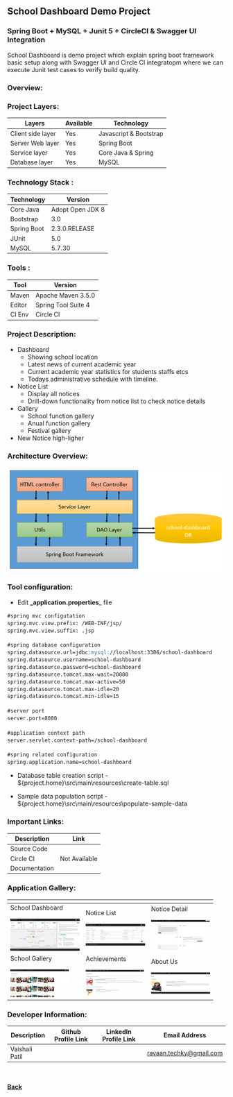 ## School Dashboard Demo Project
### Spring Boot + MySQL + Junit 5 + CircleCI & Swagger UI Integration

School Dashboard is demo project which explain spring boot framework basic setup along with Swagger UI 
and Circle CI integratopm where we can execute Junit test cases to verify build quality. 

### Overview:

### Project Layers:

| Layers | Available | Technology |
| ------ | ------ | ------ |
| Client side layer | Yes | Javascript & Bootstrap |
| Server Web layer | Yes | Spring Boot |
| Service layer | Yes | Core Java & Spring |
| Database layer | Yes | MySQL |

### Technology Stack :

| Technology | Version |
| ------- | ------- |
| Core Java | Adopt Open JDK 8 |
| Bootstrap | 3.0 |
| Spring Boot | 2.3.0.RELEASE|
| JUnit | 5.0 |
| MySQL | 5.7.30 |

### Tools :

| Tool | Version |
| ------- | ------- |
| Maven | Apache Maven 3.5.0 |
| Editor  | Spring Tool Suite 4 |
| CI Env | Circle CI |

### Project Description:

- Dashboard
  - Showing school location
  - Latest news of current academic year
  - Current academic year statistics for students staffs etcs
  - Todays administrative schedule with timeline.
- Notice List
  - Display all notices
  - Drill-down functionality from notice list to check notice details
- Gallery
  - School function gallery
  - Anual function gallery
  - Festival gallery
- New Notice high-ligher

### Architecture Overview:

  ![Overview](images/school-dashboard-blockdiagram.png)

### Tool configuration:
 - Edit **_application.properties**_ file

 ```markdown
#spring mvc configutation
spring.mvc.view.prefix: /WEB-INF/jsp/
spring.mvc.view.suffix: .jsp

#spring database configuration
spring.datasource.url=jdbc:mysql://localhost:3306/school-dashboard
spring.datasource.username=school-dashboard
spring.datasource.password=school-dashboard
spring.datasource.tomcat.max-wait=20000
spring.datasource.tomcat.max-active=50
spring.datasource.tomcat.max-idle=20
spring.datasource.tomcat.min-idle=15 

#server port
server.port=8080

#application context path
server.servlet.context-path=/school-dashboard

#spring related configuration
spring.application.name=school-dashboard
 ```

 - Database table creation script - ${project.home}\src\main\resources\create-table.sql
 
 - Sample data population script - ${project.home}\src\main\resources\populate-sample-data
 

### Important Links:

| Description | Link |
| -------- | -------- |
| Source Code | <span style="color: green;font-weight: bold;"><a href="https://github.com/ravaan-techky/school-dashboard/archive/master.zip"><i class="fa fa-download"></i></a></span> |
| Circle CI <If Available> | Not Available |
| Documentation | <span style="color: green;font-weight: bold;"><a href="https://ravaan-techky.github.io/school-dashboard/"><i class="fa fa-folder-open"></i></a></span> |
  
### Application Gallery:

  | <i class="fa fa-picture-o"></i> | <i class="fa fa-picture-o"></i> | <i class="fa fa-picture-o"></i> |
  | -------- | -------- | -------- |
  | School Dashboard<br/><br/><a href="images/dashboard.jpg">![Overview](images/dashboard_s.jpg)<a/> |  Notice List<br/><br/><a href="images/notice_list.jpg">![Overview](images/notice_list_s.jpg)<a/> | Notice Detail<br/><br/><a href="images/notice_details.jpg">![Overview](images/notice_details_s.jpg)</a> |
  | School Gallery<br/><br/><a href="images/school_gallery.jpg">![Overview](images/school_gallery_s.jpg)<a/> |  Achievements<br/><br/><a href="images/achievements.jpg">![Overview](images/achievements_s.jpg)<a/> | About Us<br/><br/><a href="images/about.jpg">![Overview](images/about_s.jpg)</a> |

### Developer Information:

| Description | Github Profile Link  | LinkedIn Profile Link | Email Address
| -------- | -------- | -------- | -------- |
| Vaishali Patil | [<i class="fa fa-external-link"></i>](https://github.com/ravaan-techky/) | [<i class="fa fa-external-link"></i>](https://www.linkedin.com/in/vaishali-patil-4a6679143/) | [ravaan.techky@gmail.com](mailto:ravaan.techky@gmail.com) |

<br/><br/>
[<i class="fa fa-arrow-left"></i> **Back**](/documentation/)
